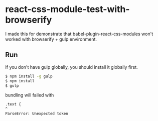 # react-css-module-test-with-browserify
I made this for demonstrate that babel-plugin-react-css-modules won't worked with browserify + gulp environment.

## Run

If you don't have gulp globally, you should install it globally first.
```bash
$ npm install -g gulp
$ npm install
$ gulp
```

bundling will failed with

```bash
.text {
^
ParseError: Unexpected token
```
